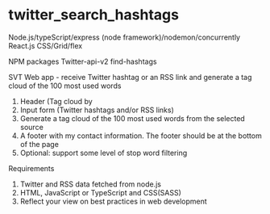﻿# twitter_search_hashtags

Node.js/typeScript/express (node framework)/nodemon/concurrently
React.js
CSS/Grid/flex

NPM packages
Twitter-api-v2
find-hashtags

SVT
Web app - receive Twitter hashtag or an RSS link and generate a tag cloud of
the 100 most used words

1) Header (Tag cloud by <Firstname Surname>
2) Input form (Twitter hashtags and/or RSS links)
3) Generate a tag cloud of the 100 most used words from the selected source
4) A footer with my contact information. The footer should be at the bottom of the page
4) Optional: support some level of stop word filtering

Requirements
1) Twitter and RSS data fetched from node.js 
2) HTML, JavaScript or TypeScript and CSS(SASS)
3) Reflect your view on best practices in web development
